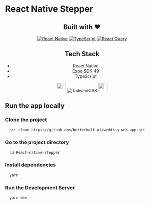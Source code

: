 # React Native Stepper

<h2 align="center">Built with ❤️</h2>

<div align="center">

  
[![React Native](https://img.shields.io/badge/React%20Native-Expo-blue)](https://reactnative.dev/) [![TypeScript](https://img.shields.io/badge/TypeScript-3178C6.svg?&style=flat&logo=typescript&logoColor=white)](https://www.typescriptlang.org/) [![React Query](https://img.shields.io/badge/React%20Query-FF4154?style=flat&logo=react-query&logoColor=white)](https://react-query.tanstack.com/)

## Tech Stack

- React Native
- Expo SDK 49
- TypeScript


<img src="https://i.ibb.co/473Ybdd/Screenshot-2024-02-12-at-4-43-16-PM.png" height="30" /> ![TailwindCSS](https://img.shields.io/badge/tailwindcss-%2338B2AC.svg?style=for-the-badge&logo=tailwind-css&logoColor=white)
<img src="https://i.ibb.co/98pbkvw/Screenshot-2024-02-12-at-4-49-19-PM.png" height="30" />

</div>

## Run the app locally

### Clone the project

```bash
  git clone https://github.com/betterhalf-ai/wedding-web-app.git
```

### Go to the project directory

```bash
  cd React-native-stepper
```

### Install dependencies

```bash
  yarn
```

### Run the Development Server

```bash
  yarn dev
```

